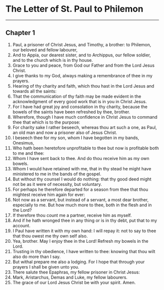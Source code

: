 # The Letter of St. Paul to Philemon

---

## Chapter 1

1. Paul, a prisoner of Christ Jesus, and Timothy, a brother: to Philemon, our beloved and fellow labourer,
2. And to Appia, our dearest sister, and to Archippus, our fellow soldier, and to the church which is in thy house.
3. Grace to you and peace, from God our Father and from the Lord Jesus Christ.
4. I give thanks to my God, always making a remembrance of thee in my prayers.
5. Hearing of thy charity and faith, which thou hast in the Lord Jesus and towards all the saints:
6. That the communication of thy faith may be made evident in the acknowledgment of every good work that is in you in Christ Jesus.
7. For I have had great joy and consolation in thy charity, because the bowels of the saints have been refreshed by thee, brother.
8. Wherefore, though I have much confidence in Christ Jesus to command thee that which is to the purpose:
9. For charity sake I rather beseech, whereas thou art such a one, as Paul, an old man and now a prisoner also of Jesus Christ.
10. I beseech thee for my son, whom I have begotten in my bands, Onesimus,
11. Who hath been heretofore unprofitable to thee but now is profitable both to me and thee:
12. Whom I have sent back to thee. And do thou receive him as my own bowels.
13. Whom I would have retained with me, that in thy stead he might have ministered to me in the bands of the gospel.
14. But without thy counsel I would do nothing: that thy good deed might not be as it were of necessity, but voluntary.
15. For perhaps he therefore departed for a season from thee that thou mightest receive him again for ever:
16. Not now as a servant, but instead of a servant, a most dear brother, especially to me. But how much more to thee, both in the flesh and in the Lord?
17. If therefore thou count me a partner, receive him as myself.
18. And if he hath wronged thee in any thing or is in thy debt, put that to my account.
19. I Paul have written it with my own hand: I will repay it: not to say to thee that thou owest me thy own self also.
20. Yea, brother. May I enjoy thee in the Lord! Refresh my bowels in the Lord.
21. Trusting in thy obedience, I have written to thee: knowing that thou wilt also do more than I say.
22. But withal prepare me also a lodging. For I hope that through your prayers I shall be given unto you.
23. There salute thee Epaphras, my fellow prisoner in Christ Jesus:
24. Mark, Aristarchus, Demas and Luke, my fellow labourers.
25. The grace of our Lord Jesus Christ be with your spirit. Amen.
